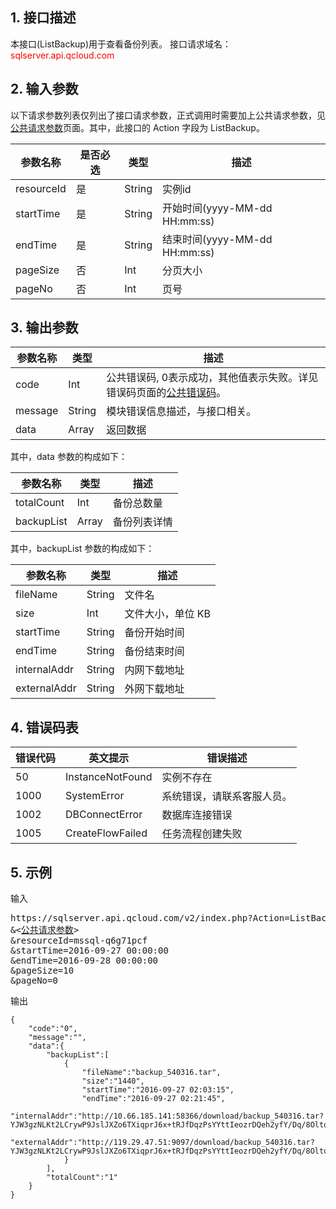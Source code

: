 ## 1. 接口描述
本接口(ListBackup)用于查看备份列表。
接口请求域名：<font style='color:red'>sqlserver.api.qcloud.com </font>



## 2. 输入参数
以下请求参数列表仅列出了接口请求参数，正式调用时需要加上公共请求参数，见<a href='http://tcecqpoc.fsphere.cn/document/api/238/7328
' title='公共请求参数'>公共请求参数</a>页面。其中，此接口的 Action 字段为 ListBackup。

| 参数名称 | 是否必选  | 类型 | 描述 |
|---------|---------|---------|---------|
| resourceId | 是 | String | 实例id|
| startTime | 是 | String | 开始时间(yyyy-MM-dd HH:mm:ss)|
| endTime | 是 | String | 结束时间(yyyy-MM-dd HH:mm:ss)|
| pageSize | 否 | Int | 分页大小|
| pageNo | 否 | Int | 页号|


## 3. 输出参数
| 参数名称 | 类型 | 描述 |
|---------|---------|---------|
| code | Int | 公共错误码, 0表示成功，其他值表示失败。详见错误码页面的<a href='http://tcecqpoc.fsphere.cn/doc/api/238/7334#1.E3.80.81.E5.85.AC.E5.85.B1.E9.94.99.E8.AF.AF.E7.A0.81' title='公共错误码'>公共错误码</a>。|
| message | String | 模块错误信息描述，与接口相关。|
| data | Array | 返回数据 |

其中，data 参数的构成如下：

| 参数名称 | 类型 | 描述 |
|---------|---------|---------|
| totalCount | Int | 备份总数量 |
| backupList | Array | 备份列表详情 |

其中，backupList 参数的构成如下：

| 参数名称 | 类型 | 描述 |
|---------|---------|---------|
| fileName | String | 文件名 | 
| size | Int | 文件大小，单位 KB | 
| startTime | String | 备份开始时间 | 
| endTime | String | 备份结束时间 | 
| internalAddr | String | 内网下载地址 | 
| externalAddr | String | 外网下载地址 | 
 
## 4. 错误码表

| 错误代码 | 英文提示 | 错误描述 |
|---------|---------|---------|
| 50 | InstanceNotFound | 实例不存在 |
| 1000 | SystemError | 系统错误，请联系客服人员。 |
| 1002 | DBConnectError | 数据库连接错误 |
| 1005 | CreateFlowFailed | 任务流程创建失败 |

## 5. 示例
输入
<pre>
https://sqlserver.api.qcloud.com/v2/index.php?Action=ListBackup
&<<a href="http://tcecqpoc.fsphere.cn/document/api/238/7328">公共请求参数</a>>
&resourceId=mssql-q6g71pcf
&startTime=2016-09-27 00:00:00
&endTime=2016-09-28 00:00:00
&pageSize=10
&pageNo=0
</pre>
输出
```
{
    "code":"0",
    "message":"",
    "data":{
        "backupList":[
            {
                "fileName":"backup_540316.tar",
                "size":"1440",
                "startTime":"2016-09-27 02:03:15",
                "endTime":"2016-09-27 02:21:45",
                "internalAddr":"http://10.66.185.141:58366/download/backup_540316.tar?YJW3gzNLKt2LCrywP9JslJXZo6TXiqprJ6x+tRJfDqzPsYYttIeozrDQeh2yfY/Dq/8OltqtK/+Bg3+plnNy5TzRhaYuCh+DpYehlAXVPBHPARU+zHUfxGkimTw+RxB5BBmgF/TTvwQXHfyjCr2DnQ==",
                "externalAddr":"http://119.29.47.51:9097/download/backup_540316.tar?YJW3gzNLKt2LCrywP9JslJXZo6TXiqprJ6x+tRJfDqzPsYYttIeozrDQeh2yfY/Dq/8OltqtK/+Bg3+plnNy5TzRhaYuCh+DpYehlAXVPBHPARU+zHUfxGkimTw+RxB5BBmgF/TTvwQXHfyjCr2DnQ=="
            }
        ],
        "totalCount":"1"
    }
}
```

